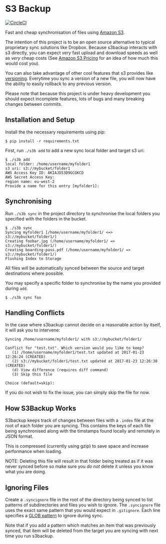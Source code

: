 S3 Backup
=========

[![CircleCI](https://circleci.com/gh/MichaelAquilina/s3backup.svg?style=svg)](https://circleci.com/gh/MichaelAquilina/s3backup)

Fast and cheap synchronisation of files using [Amazon S3](https://aws.amazon.com/s3/).

The intention of this project is to be an open source alternative to typical proprietary sync solutions like Dropbox.
Because s3backup interacts with s3 directly, you can expect _very_ fast upload and download speeds as well as _very_
cheap costs (See [Amazon S3 Pricing](https://aws.amazon.com/s3/pricing/) for an idea of how much this would cost you).

You can also take advantage of other cool features that s3 provides like [versioning](http://docs.aws.amazon.com/AmazonS3/latest/dev/Versioning.html). Everytime you sync a version of a new file,
you will now have the ability to easily rollback to any previous version.

Please note that because this project is under heavy development you should expect incomplete features, lots
of bugs and many breaking changes between commits.

Installation and Setup
----------------------
Install the the necessary requirements using pip:

```
$ pip install -r requirements.txt
```

First, run `./s3b add` to add a new sync local folder and target s3 uri:

```
$ ./s3b add
local folder: /home/username/myfolder1
s3 uri: s3://mybucket/folder1
AWS Access Key ID: AKIAJD53D9GCGKCD
AWS Secret Access Key:
region name: eu-west-2
Provide a name for this entry [myfolder1]:
```

Synchronising
-------------
Run `./s3b sync` in the project directory to synchronise the local folders you specified with the folders in the bucket.

```
$ ./s3b sync
Syncing myfolder1 [/home/username/myfolder1/ <=> s3://mybucket/folder1/]
Creating foobar.jpg (/home/username/myfolder1/ => s3://mybucket/folder1/)
Creating boarding-pass.pdf (/home/username/myfolder1/ => s3://mybucket/folder1/)
Flushing Index to Storage
```

All files will be automatically synced between the source and target destinations where possible.

You may specify a specific folder to synchronise by the name you provided during `add`.

```
$ ./s3b sync foo
```

Handling Conflicts
------------------
In the case where s3backup cannot decide on a reasonable action by itself, it will ask you to intervene:

```
Syncing /home/username/myfolder1/ with s3://mybucket/folder1/

Conflict for "test.txt". Which version would you like to keep?
   (1) /home/username/myfolder1/test.txt updated at 2017-01-23 12:26:24 (CREATED)
   (2) s3://mybucket/folder1/test.txt updated at 2017-01-23 12:26:30 (CREATED)
   (d) View difference (requires diff command)
   (3) Skip this file

Choice (default=skip):
```

If you do not wish to fix the issue, you can simply skip the file for now.

How S3Backup Works
------------------
S3backup keeps track of changes between files with a `.index` file at the root of each folder you are syncing. This contains
the keys of each file being synchronised along with the timstamps found locally and remotely in JSON format.

This is compressed (currently using gzip) to save space and increase performance when loading.

NOTE: Deleting this file will result in that folder being treated as if it was never synced before so make sure you *do not* delete it unless you know what you are doing.

Ignoring Files
--------------
Create a `.syncignore` file in the root of the directory being synced to list patterns of subdirectories and files you
wish to ignore. The `.syncignore` file uses the exact same pattern that you would expect in `.gitignore`. Each line specifies a [GLOB pattern](https://en.wikipedia.org/wiki/Glob_%28programming%29) to ignore during sync.

Note that if you add a pattern which matches an item that was previously synced, that item will be deleted from the target you are syncing with next time you run s3backup.

